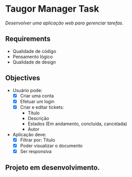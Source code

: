 # Taugor Manager Task

<i>Desenvolver uma aplicação web para gerenciar tarefas.</i>

## Requirements

-   Qualidade de código
-   Pensamento lógico
-   Qualidade de design

## Objectives

-   Usuário pode:
    -   [x] Criar uma conta
    -   [x] Efetuar um login
    -   [x] Criar e editar tickets:
        -   Título
        -   Descrição
        -   Estados (Em andamento, concluida, cancelada)
        -   Autor
-   Aplicação deve:
    -   [x] Filtrar por: Título
    -   [x] Poder visualizar o documento
    -   [x] Ser responsiva

## Projeto em desenvolvimento.
